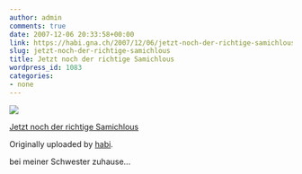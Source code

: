 ```yaml
---
author: admin
comments: true
date: 2007-12-06 20:33:58+00:00
link: https://habi.gna.ch/2007/12/06/jetzt-noch-der-richtige-samichlous/
slug: jetzt-noch-der-richtige-samichlous
title: Jetzt noch der richtige Samichlous
wordpress_id: 1083
categories:
- none
---
```



 [![](https://static.flickr.com/2113/2091966238_c8e582374c_m.jpg)](https://www.flickr.com/photos/habi/2091966238/)
   

 
  [Jetzt noch der richtige Samichlous](https://www.flickr.com/photos/habi/2091966238/)
    

  Originally uploaded by [habi](https://www.flickr.com/people/habi/).
 



bei meiner Schwester zuhause...
  

